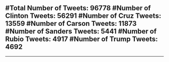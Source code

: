 #Total Number of Tweets: 96778 
#Number of Clinton Tweets: 56291
#Number of Cruz Tweets: 13559
#Number of Carson Tweets: 11873
#Number of Sanders Tweets: 5441
#Number of Rubio Tweets: 4917
#Number of Trump Tweets: 4692
---
---
